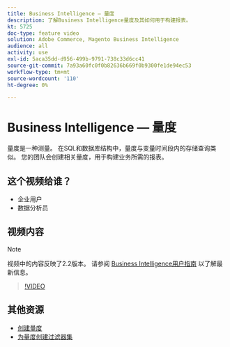 ```yaml
---
title: Business Intelligence — 量度
description: 了解Business Intelligence量度及其如何用于构建报表。
kt: 5725
doc-type: feature video
solution: Adobe Commerce, Magento Business Intelligence
audience: all
activity: use
exl-id: 5aca35dd-d956-499b-9791-738c33d6cc41
source-git-commit: 7a93a60fc0f0b82636b669f0b9300fe1de94ec53
workflow-type: tm+mt
source-wordcount: '110'
ht-degree: 0%

---
```


# Business Intelligence — 量度

量度是一种测量。 在SQL和数据库结构中，量度与变量时间段内的存储查询类似。 您的团队会创建相关量度，用于构建业务所需的报表。

## 这个视频给谁？

- 企业用户
- 数据分析员

## 视频内容

>[!NOTE]
>
>视频中的内容反映了2.2版本。 请参阅 [Business Intelligence用户指南](https://docs.magento.com/mbi/) 以了解最新信息。

>[!VIDEO](https://video.tv.adobe.com/v/35980?quality=12&learn=on)

## 其他资源

- [创建量度](https://docs.magento.com/mbi/data-user/reports/ess-manage-data-metrics.html)
- [为量度创建过滤器集](https://docs.magento.com/mbi/data-user/reports/ess-manage-data-filters.html)
